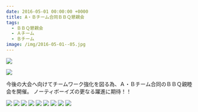 ```yaml
---
date: 2016-05-01 00:00:00 +0000
title: A・Ｂチーム合同ＢＢＱ懇親会
tags:
  - ＢＢＱ懇親会
  - Ａチーム
  - Ｂチーム
image: /img/2016-05-01--05.jpg
---
```


![](/img/2016-05-01--a-team.jpg)

![](/img/2016-05-01--b-team.jpg)

今後の大会へ向けてチームワーク強化を図る為、Ａ・Ｂチーム合同のＢＢＱ親睦会を開催。
ノーティボーイズの更なる躍進に期待！！

![](/img/2016-05-01--08.jpg)
![](/img/2016-05-01--01.jpg)
![](/img/2016-05-01--02.jpg)
![](/img/2016-05-01--03.jpg)
![](/img/2016-05-01--04.jpg)
![](/img/2016-05-01--05.jpg)
![](/img/2016-05-01--06.jpg)
![](/img/2016-05-01--07.jpg)
![](/img/2016-05-01--09.jpg)
